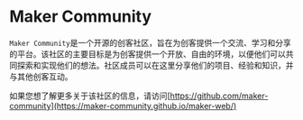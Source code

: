 # Maker Community

`Maker Community`是一个开源的创客社区，旨在为创客提供一个交流、学习和分享的平台。该社区的主要目标是为创客提供一个开放、自由的环境，以便他们可以共同探索和实现他们的想法。社区成员可以在这里分享他们的项目、经验和知识，并与其他创客互动。

如果您想了解更多关于该社区的信息，请访问[https://github.com/maker-community](https://maker-community.github.io/maker-web/)
